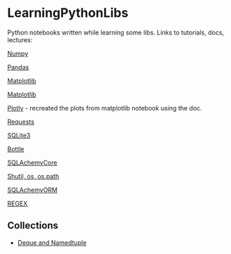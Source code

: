 # LearningPythonLibs

Python notebooks written while learning some libs.
Links to tutorials, docs, lectures:

[Numpy](https://www.youtube.com/watch?v=GB9ByFAIAH4&list=PLFCB5Dp81iNVmuoGIqcT5oF4K-7kTI5vp&index=7&ab_channel=KeithGalli)

[Pandas](https://www.youtube.com/watch?v=vmEHCJofslg&ab_channel=KeithGalli)

[Matplotlib](https://www.youtube.com/watch?v=DAQNHzOcO5A&ab_channel=KeithGalli)

[Matplotlib](https://www.youtube.com/watch?v=0P7QnIQDBJY&list=PLFCB5Dp81iNVmuoGIqcT5oF4K-7kTI5vp&index=5&ab_channel=KeithGalli)

[Plotly](https://plotly.com/python) - recreated the plots from matplotlib notebook using the doc.

[Requests](https://www.youtube.com/watch?v=tb8gHvYlCFs&ab_channel=CoreySchafer)

[SQLite3](https://www.youtube.com/watch?v=2WUo5tD-eIA&ab_channel=EduardoMendes)

[Bottle](https://www.youtube.com/watch?v=WZjOOlrbjUA&ab_channel=EduardoMendes)

[SQLAchemyCore](https://www.youtube.com/watch?v=rBIksyGY4_E&t=2146s&ab_channel=EduardoMendes)

[Shutil, os, os.path](https://www.youtube.com/watch?v=8cNpLnH1dsU&ab_channel=EduardoMendes)

[SQLAchemyORM](https://www.youtube.com/watch?v=UgaybOYMKS0&ab_channel=EduardoMendes)

[REGEX](https://www.youtube.com/watch?v=AT17Ht87UKI&ab_channel=EduardoMendes)

## Collections

  * [Deque and Namedtuple](https://www.youtube.com/watch?v=ubCNqPNIx5Q&ab_channel=EduardoMendes)